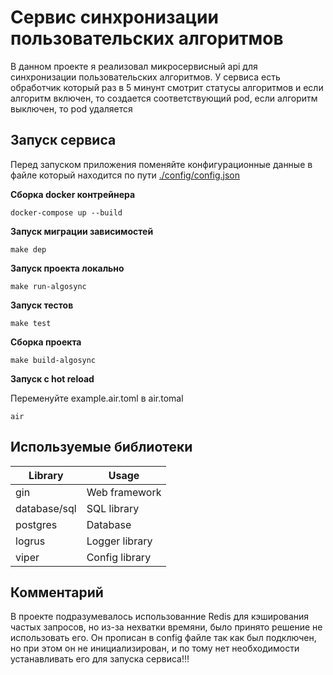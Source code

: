 # Сервис синхронизации пользовательских алгоритмов

В данном проекте я реализовал микросервисный api для синхронизации пользовательских алгоритмов.
У сервиса есть обработчик который раз в 5 минунт смотрит статусы алгоритмов и если алгоритм включен, то создается соответствующий pod, если алгоритм выключен, то pod удаляется

## Запуск сервиса
Перед запуском приложения поменяйте конфигурационные данные в файлe который находится по пути [./config/config.json](./config/config.json)

**Сборка docker контрейнера**

```console
docker-compose up --build
```

**Запуск миграции зависимостей**

```console
make dep
```

**Запуск проекта локально**

```console
make run-algosync
```

**Запуск тестов**

```console
make test
```

**Сборка проекта**

```console
make build-algosync
```

**Запуск с hot reload**

Переменуйте example.air.toml в air.tomal

```console
air
```


## Используемые библиотеки

| Library    | Usage             |
| ---------- | ----------------- |
| gin        |  Web framework    |
| database/sql | SQL library       |
| postgres   | Database          |
| logrus     | Logger library    |
| viper      | Config library    |

## Комментарий
В проекте подразумевалось использованние Redis для кэширования частых запросов, но из-за нехватки времяни, было принято решение не использовать его.
Он прописан в config файле так как был подключен, но при этом он не инициализирован, и по тому нет необходимости устанавливать его для запуска сервиса!!!
